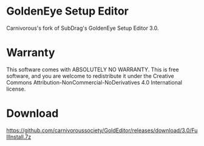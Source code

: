 # GoldenEye Setup Editor
Carnivorous's fork of SubDrag's GoldenEye Setup Editor 3.0.

# Warranty
This software comes with ABSOLUTELY NO WARRANTY.
This is free software, and you are welcome to redistribute it under the Creative Commons Attribution-NonCommercial-NoDerivatives 4.0 International license.

# Download
https://github.com/carnivoroussociety/GoldEditor/releases/download/3.0/FullInstall.7z
